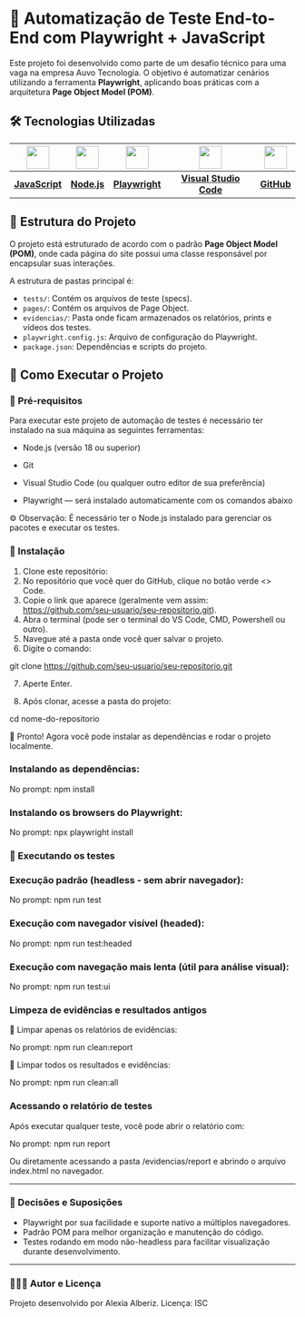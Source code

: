 # 🚀 Automatização de Teste End-to-End com Playwright + JavaScript

Este projeto foi desenvolvido como parte de um desafio técnico para uma vaga na empresa Auvo Tecnologia. O objetivo é automatizar cenários utilizando a ferramenta **Playwright**, aplicando boas práticas com a arquitetura **Page Object Model (POM)**.


## 🛠️ Tecnologias Utilizadas
| [<img src="https://cdn.jsdelivr.net/gh/devicons/devicon/icons/javascript/javascript-original.svg" width="40"/>](https://developer.mozilla.org/pt-BR/docs/Web/JavaScript) | [<img src="https://cdn.jsdelivr.net/gh/devicons/devicon/icons/nodejs/nodejs-original.svg" width="40"/>](https://nodejs.org/) | [<img src="https://playwright.dev/img/playwright-logo.svg" width="40"/>](https://playwright.dev/) | [<img src="https://upload.wikimedia.org/wikipedia/commons/9/9a/Visual_Studio_Code_1.35_icon.svg" width="40"/>](https://code.visualstudio.com/) | [<img src="https://cdn.jsdelivr.net/gh/devicons/devicon/icons/github/github-original.svg" width="40"/>](https://github.com/) |
| :----------------------------------------------------------------------------------------------------------------------------------------------------------------------: | :--------------------------------------------------------------------------------------------------------------------------: | :-----------------------------------------------------------------------------------------------: | :--------------------------------------------------------------------------------------------------------------------------------------------: | :--------------------------------------------------------------------------------------------------------------------------: |
|                                                 [**JavaScript**](https://developer.mozilla.org/pt-BR/docs/Web/JavaScript)                                                |                                              [**Node.js**](https://nodejs.org/)                                              |                             [**Playwright**](https://playwright.dev/)                             |                                            [**Visual Studio Code**](https://code.visualstudio.com/)                                            |                                               [**GitHub**](https://github.com/)                                              |

## 📑 Estrutura do Projeto

O projeto está estruturado de acordo com o padrão **Page Object Model (POM)**, onde cada página do site possui uma classe responsável por encapsular suas interações.

A estrutura de pastas principal é:
- `tests/`: Contém os arquivos de teste (specs).
- `pages/`: Contém os arquivos de Page Object.
- `evidencias/`: Pasta onde ficam armazenados os relatórios, prints e vídeos dos testes.
- `playwright.config.js`: Arquivo de configuração do Playwright.
- `package.json`: Dependências e scripts do projeto.


## 🚀 Como Executar o Projeto

### 🔧 Pré-requisitos

Para executar este projeto de automação de testes é necessário ter instalado na sua máquina as seguintes ferramentas:

- Node.js (versão 18 ou superior)

- Git

- Visual Studio Code (ou qualquer outro editor de sua preferência)

- Playwright — será instalado automaticamente com os comandos abaixo

⚙️ Observação: É necessário ter o Node.js instalado para gerenciar os pacotes e executar os testes.

### 📝 Instalação

1. Clone este repositório:
2. No repositório que você quer do GitHub, clique no botão verde <> Code.
3. Copie o link que aparece (geralmente vem assim: https://github.com/seu-usuario/seu-repositorio.git).
4. Abra o terminal (pode ser o terminal do VS Code, CMD, Powershell ou outro).
5. Navegue até a pasta onde você quer salvar o projeto.
6. Digite o comando:

git clone https://github.com/seu-usuario/seu-repositorio.git

7. Aperte Enter.

8. Após clonar, acesse a pasta do projeto:

cd nome-do-repositorio

🔸 Pronto! Agora você pode instalar as dependências e rodar o projeto localmente.

### Instalando as dependências:

No prompt: npm install

### Instalando os browsers do Playwright:

No prompt: npx playwright install


### 🧪 Executando os testes

### Execução padrão (headless - sem abrir navegador):

No prompt: npm run test

### Execução com navegador visível (headed):

No prompt: npm run test:headed

### Execução com navegação mais lenta (útil para análise visual):

No prompt: npm run test:ui

### Limpeza de evidências e resultados antigos
   
   🔸 Limpar apenas os relatórios de evidências:

No prompt: npm run clean:report

   🔸 Limpar todos os resultados e evidências:

No prompt: npm run clean:all

### Acessando o relatório de testes

Após executar qualquer teste, você pode abrir o relatório com:

No prompt: npm run report

Ou diretamente acessando a pasta /evidencias/report e abrindo o arquivo index.html no navegador.

---
### 🧠 Decisões e Suposições

- Playwright por sua facilidade e suporte nativo a múltiplos navegadores.
- Padrão POM para melhor organização e manutenção do código.
- Testes rodando em modo não-headless para facilitar visualização durante desenvolvimento.
---
### 👩🏽‍💻 Autor e Licença

Projeto desenvolvido por Alexia Alberiz.
Licença: ISC














